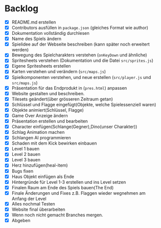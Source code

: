 # Backlog

- [x] README.md erstellen
- [x] Contributors ausfüllen in `package.json` (gleiches Format wie author)
- [x] Dokumentation vollständig durchlesen
- [x] Name des Spiels ändern
- [x] Spielidee auf der Webseite beschreiben (kann später noch erweitert werden)
- [x] Bewegung des Spielcharakters verstehen (`onKeyDown` und ähnliche)
- [x] Spritesheets verstehen (Dokumentation und die Datei `src/sprites.js`)
- [x] Eigene Spritesheets erstellen
- [x] Karten verstehen und verändern (`src/maps.js`)
- [x] Spielkomponenten verstehen, und neue erstellen (`src/player.js` und
      `src/maps.js`)
- [x] Präsentation für das Endprodukt in (`pres.html`) anpassen
- [x] Website gestalten und beschreiben.
- [x] Tilesets geändert(über grösseren Zeitraum getan)
- [x] Schlüssel und Flagge eingefügt(Objekte, welche Spielessenziell waren)
- [x] Objekte animiert(Schlüssel, Flagge)
- [x] Game Over Anzeige ändern
- [x] Präsentation erstellen und bearbeiten
- [x] Character einfügen(Schlange(Gegner),Dino(unser Charakter))
- [x] Schlag Animation machen
- [x] Schlangen AI programmieren
- [x] Schaden mit dem Kick bewirken einbauen
- [x] Level 1 bauen
- [x] Level 2 bauen
- [x] Level 3 bauen
- [x] Herz hinzufügen(heal-item)
- [x] Bugs fixen
- [x] Haus Objekt einfügen als Ende
- [x] Hintergründe für Level 1-3 erstellen und ins Level setzen
- [x] Finalen Raum am Ende des Spiels bauen(The End)
- [x] Finale Änderungen und Fixes z.B. Flaggen wieder wegnehmen am Anfang der
      Level
- [x] Alles nochmal Testen
- [x] Website final überarbeiten
- [x] Wenn noch nicht gemacht Branches mergen.
- [x] Abgeben
